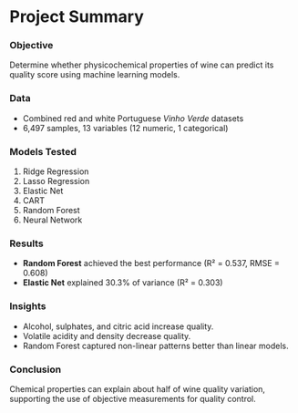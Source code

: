 # Project Summary

### Objective
Determine whether physicochemical properties of wine can predict its quality score using machine learning models.

### Data
- Combined red and white Portuguese *Vinho Verde* datasets  
- 6,497 samples, 13 variables (12 numeric, 1 categorical)

### Models Tested
1. Ridge Regression  
2. Lasso Regression  
3. Elastic Net  
4. CART  
5. Random Forest  
6. Neural Network  

### Results
- **Random Forest** achieved the best performance (R² = 0.537, RMSE = 0.608)  
- **Elastic Net** explained 30.3% of variance (R² = 0.303)

### Insights
- Alcohol, sulphates, and citric acid increase quality.
- Volatile acidity and density decrease quality.
- Random Forest captured non-linear patterns better than linear models.

### Conclusion
Chemical properties can explain about half of wine quality variation, supporting the use of objective measurements for quality control.